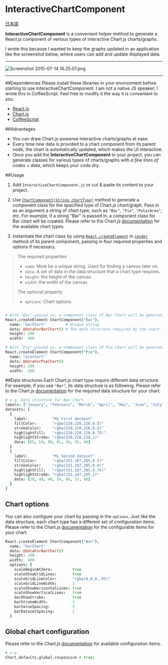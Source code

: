 # InteractiveChartComponent

[日本語](http://qiita.com/mnishiguchi/items/aeb6231b405051aba85c)

**InteractiveChartComponent** is a convenient helper method to generate a React.js component of verious types of interactive Chart.js charts/graphs. 

I wrote this because I wanted to keep the graphs updated in an application like the screenshot below, where users can add and update displayed data.

----

![Screenshot 2015-07-14 16.25.07.png](https://qiita-image-store.s3.amazonaws.com/0/82804/02afbf45-52ce-476f-b304-7d1862f6d2ea.png)

----

##Dependencies
Please install these libraries in your environment before starting to use InteractiveChartComponent. I am not a native JS speaker; I wrote this in CoffeeScript. Feel free to modify it the way it is convenient to you.
- [React.js](https://facebook.github.io/react/)
- [Chart.js](http://www.chartjs.org/)
- [CoffeeScript](http://coffeescript.org/)

##Advantages

- You can draw Chart.js-powered interactive charts/graphs at ease.
- Every time new data is provided to a chart component from its parent node, the chart is automatically updated, which makes the UI interactive.
- Once you add the **InteractiveChartComponent** to your project, you can generate classes for various types of charts/graphs with *a few lines of codes + data*, which keeps your code dry.

##Usage

1. Add `InteractiveChartComponent.js` or cut & paste its content to your project.

2. Use [`ChartComponent(String chartType)`](https://github.com/mnishiguchi/InteractiveChartComponent/blob/master/InteractiveChartComponent.js.coffee) method to generate a component class for the specified type of Chart.js chart/graph. Pass in as an argument a string of chart type, such as `"Bar"`, `"Pie"`, `"PolarArea"`, etc. For example, if a string "Bar" is passed in, a component class for Bar chart will be created. Please refer to the Chart.js [documentation](http://www.chartjs.org/docs/) for the available chart types.

3. Instantiate the chart class by using [`React.createElement`](https://facebook.github.io/react/docs/top-level-api.html#react.createelement) in [`render`](https://facebook.github.io/react/docs/component-specs.html#render) method of its parent component, passing in four required properties and options if necessary.

>The required properties
>+ `name`:   Must be a unique string. Used for finding a canvas later on.
>+ `data`:   A set of data in the data structure that a chart type requires.
>+ `height`: the height of the canvas
>+ `width`:  the width of the canvas

>The optional property
>+ `options`: Chart options

```coffeescript

# With "Bar" passed in, a component class of Bar Chart will be generated.
React.createElement ChartComponent("Bar"),
  name: "barChart"         # Unique string
  data: @dataForBarChart() # The data structure required by the chart type you use.
  height: 200
  width:  400

# With "Pie" passed in, a component class of Pie Chart will be generated.
React.createElement ChartComponent("Pie"),          
  name: "pieChart"
  data: @dataForPieChart()           
  height: 200            
  width:  200
```

##Data structures
Each Chart.js chart type require different data structure.
For example, if you use `"Bar"`, its data structure is as following. Please refer to the Chart.js [documentation](http://www.chartjs.org/docs/) for the required data structure for your chart.

```coffeescript
# e.g. Data structure for Bar chart
labels: ["January", "February", "March", "April", "May", "June", "July"]
datasets: [
  {
    label:           "My First dataset"
    fillColor:       "rgba(220,220,220,0.5)"
    strokeColor:     "rgba(220,220,220,0.8)"
    highlightFill:   "rgba(220,220,220,0.75)"
    highlightStroke: "rgba(220,220,220,1)"
    data: [65, 59, 80, 81, 56, 55, 40]
  }
  {
    label:           "My Second dataset"
    fillColor:       "rgba(151,187,205,0.5)"
    strokeColor:     "rgba(151,187,205,0.8)"
    highlightFill:   "rgba(151,187,205,0.75)"
    highlightStroke: "rgba(151,187,205,1)"
    data: [28, 48, 40, 19, 86, 27, 90]
  }
]
```

## Chart options
You can also configure your chart by passing in the `options`. Just like the data structure, each chart type has a different set of configuration items. Please refer to the Chart.js [documentation](http://www.chartjs.org/docs/) for the configurable items for your chart.

```coffeescript
React.createElement ChartComponent("Bar"),
  name: "barChart"
  data: @dataForBarChart()
  height: 200
  width:  400
  options: {
    scaleBeginAtZero:         true
    scaleShowGridLines:       true
    scaleGridLineColor:       "rgba(0,0,0,.05)"
    scaleGridLineWidth:       1
    scaleShowHorizontalLines: true
    scaleShowVerticalLines:   true
    barShowStroke:            true
    barStrokeWidth:           2
    barValueSpacing:          5
    barDatasetSpacing:        1
  }
```

## Global chart configuration

Please refer to the Chart.js [documentation](http://www.chartjs.org/docs/#getting-started-global-chart-configuration) for available configuration items.
```coffee
# e.g.
Chart.defaults.global.responsive = true;
```

